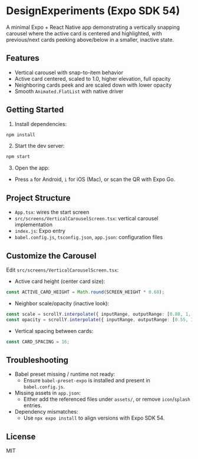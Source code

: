 # DesignExperiments (Expo SDK 54)

A minimal Expo + React Native app demonstrating a vertically snapping carousel where the active card is centered and highlighted, with previous/next cards peeking above/below in a smaller, inactive state.

## Features
- Vertical carousel with snap-to-item behavior
- Active card centered, scaled to 1.0, higher elevation, full opacity
- Neighboring cards peek and are scaled down with lower opacity
- Smooth `Animated.FlatList` with native driver

## Getting Started
1. Install dependencies:
```bash
npm install
```
2. Start the dev server:
```bash
npm start
```
3. Open the app:
- Press `a` for Android, `i` for iOS (Mac), or scan the QR with Expo Go.

## Project Structure
- `App.tsx`: wires the start screen
- `src/screens/VerticalCarouselScreen.tsx`: vertical carousel implementation
- `index.js`: Expo entry
- `babel.config.js`, `tsconfig.json`, `app.json`: configuration files

## Customize the Carousel
Edit `src/screens/VerticalCarouselScreen.tsx`:
- Active card height (center card size):
```ts
const ACTIVE_CARD_HEIGHT = Math.round(SCREEN_HEIGHT * 0.68);
```
- Neighbor scale/opacity (inactive look):
```ts
const scale = scrollY.interpolate({ inputRange, outputRange: [0.88, 1, 0.88] });
const opacity = scrollY.interpolate({ inputRange, outputRange: [0.55, 1, 0.55] });
```
- Vertical spacing between cards:
```ts
const CARD_SPACING = 16;
```

## Troubleshooting
- Babel preset missing / runtime not ready:
  - Ensure `babel-preset-expo` is installed and present in `babel.config.js`.
- Missing assets in `app.json`:
  - Either add the referenced files under `assets/`, or remove `icon`/`splash` entries.
- Dependency mismatches:
  - Use `npx expo install` to align versions with Expo SDK 54.

## License
MIT
